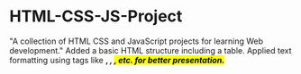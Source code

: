 # HTML-CSS-JS-Project
"A collection of HTML CSS and JavaScript projects for learning Web development."
Added a basic HTML structure including a table. 
Applied text formatting using tags like <strong>, <em>, 
<mark>, etc. for better presentation.
